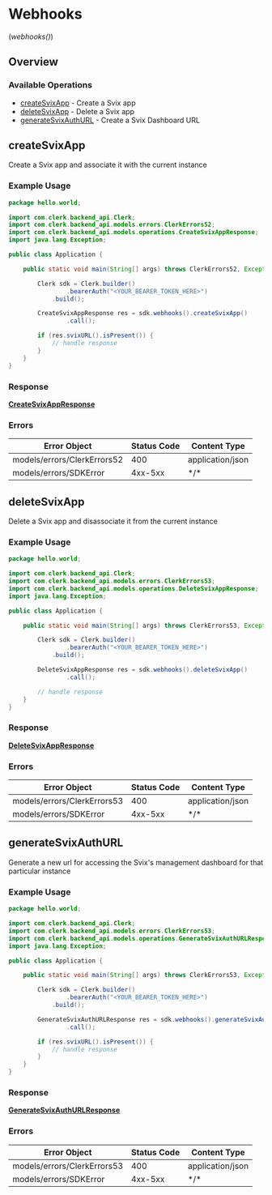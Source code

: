 # Webhooks
(*webhooks()*)

## Overview

### Available Operations

* [createSvixApp](#createsvixapp) - Create a Svix app
* [deleteSvixApp](#deletesvixapp) - Delete a Svix app
* [generateSvixAuthURL](#generatesvixauthurl) - Create a Svix Dashboard URL

## createSvixApp

Create a Svix app and associate it with the current instance

### Example Usage

```java
package hello.world;

import com.clerk.backend_api.Clerk;
import com.clerk.backend_api.models.errors.ClerkErrors52;
import com.clerk.backend_api.models.operations.CreateSvixAppResponse;
import java.lang.Exception;

public class Application {

    public static void main(String[] args) throws ClerkErrors52, Exception {

        Clerk sdk = Clerk.builder()
                .bearerAuth("<YOUR_BEARER_TOKEN_HERE>")
            .build();

        CreateSvixAppResponse res = sdk.webhooks().createSvixApp()
                .call();

        if (res.svixURL().isPresent()) {
            // handle response
        }
    }
}
```

### Response

**[CreateSvixAppResponse](../../models/operations/CreateSvixAppResponse.md)**

### Errors

| Error Object                | Status Code                 | Content Type                |
| --------------------------- | --------------------------- | --------------------------- |
| models/errors/ClerkErrors52 | 400                         | application/json            |
| models/errors/SDKError      | 4xx-5xx                     | \*\/*                       |


## deleteSvixApp

Delete a Svix app and disassociate it from the current instance

### Example Usage

```java
package hello.world;

import com.clerk.backend_api.Clerk;
import com.clerk.backend_api.models.errors.ClerkErrors53;
import com.clerk.backend_api.models.operations.DeleteSvixAppResponse;
import java.lang.Exception;

public class Application {

    public static void main(String[] args) throws ClerkErrors53, Exception {

        Clerk sdk = Clerk.builder()
                .bearerAuth("<YOUR_BEARER_TOKEN_HERE>")
            .build();

        DeleteSvixAppResponse res = sdk.webhooks().deleteSvixApp()
                .call();

        // handle response
    }
}
```

### Response

**[DeleteSvixAppResponse](../../models/operations/DeleteSvixAppResponse.md)**

### Errors

| Error Object                | Status Code                 | Content Type                |
| --------------------------- | --------------------------- | --------------------------- |
| models/errors/ClerkErrors53 | 400                         | application/json            |
| models/errors/SDKError      | 4xx-5xx                     | \*\/*                       |


## generateSvixAuthURL

Generate a new url for accessing the Svix's management dashboard for that particular instance

### Example Usage

```java
package hello.world;

import com.clerk.backend_api.Clerk;
import com.clerk.backend_api.models.errors.ClerkErrors53;
import com.clerk.backend_api.models.operations.GenerateSvixAuthURLResponse;
import java.lang.Exception;

public class Application {

    public static void main(String[] args) throws ClerkErrors53, Exception {

        Clerk sdk = Clerk.builder()
                .bearerAuth("<YOUR_BEARER_TOKEN_HERE>")
            .build();

        GenerateSvixAuthURLResponse res = sdk.webhooks().generateSvixAuthURL()
                .call();

        if (res.svixURL().isPresent()) {
            // handle response
        }
    }
}
```

### Response

**[GenerateSvixAuthURLResponse](../../models/operations/GenerateSvixAuthURLResponse.md)**

### Errors

| Error Object                | Status Code                 | Content Type                |
| --------------------------- | --------------------------- | --------------------------- |
| models/errors/ClerkErrors53 | 400                         | application/json            |
| models/errors/SDKError      | 4xx-5xx                     | \*\/*                       |
